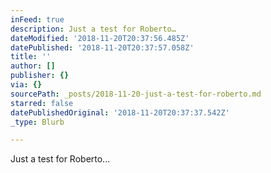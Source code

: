 ```yaml
---
inFeed: true
description: Just a test for Roberto…
dateModified: '2018-11-20T20:37:56.485Z'
datePublished: '2018-11-20T20:37:57.058Z'
title: ''
author: []
publisher: {}
via: {}
sourcePath: _posts/2018-11-20-just-a-test-for-roberto.md
starred: false
datePublishedOriginal: '2018-11-20T20:37:37.542Z'
_type: Blurb

---
```

Just a test for Roberto...